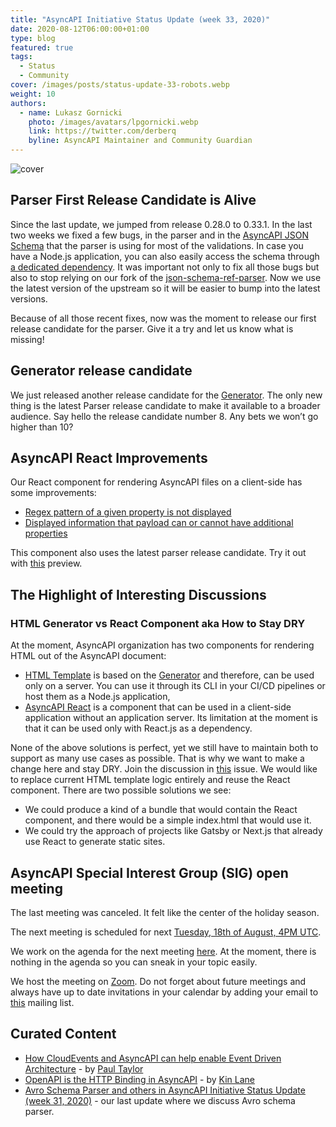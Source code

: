 ```yaml
---
title: "AsyncAPI Initiative Status Update (week 33, 2020)"
date: 2020-08-12T06:00:00+01:00
type: blog
featured: true
tags:
  - Status
  - Community
cover: /images/posts/status-update-33-robots.webp
weight: 10
authors:
  - name: Lukasz Gornicki
    photo: /images/avatars/lpgornicki.webp
    link: https://twitter.com/derberq
    byline: AsyncAPI Maintainer and Community Guardian
---
```


![cover](/images/posts/status-update-33-robots.webp)

## Parser First Release Candidate is Alive

Since the last update, we jumped from release 0.28.0 to 0.33.1. In the last two weeks we fixed a few bugs, in the parser and in the [AsyncAPI JSON Schema](https://github.com/asyncapi/asyncapi/blob/master/versions/2.0.0/schema.json) that the parser is using for most of the validations. In case you have a Node.js application, you can also easily access the schema through [a dedicated dependency](https://github.com/asyncapi/asyncapi-node). It was important not only to fix all those bugs but also to stop relying on our fork of the [json-schema-ref-parser](https://github.com/APIDevTools/json-schema-ref-parser). Now we use the latest version of the upstream so it will be easier to bump into the latest versions. 

Because of all those recent fixes, now was the moment to release our first release candidate for the parser. Give it a try and let us know what is missing!


## Generator release candidate

We just released another release candidate for the [Generator](https://github.com/asyncapi/generator/releases). The only new thing is the latest Parser release candidate to make it available to a broader audience. Say hello the release candidate number 8. Any bets we won’t go higher than 10?

## AsyncAPI React Improvements

Our React component for rendering AsyncAPI files on a client-side has some improvements:

- [Regex pattern of a given property is not displayed](https://github.com/asyncapi/asyncapi-react/pull/115)
- [Displayed information that payload can or cannot have additional properties](https://github.com/asyncapi/asyncapi-react/pull/118)

This component also uses the latest parser release candidate. Try it out with [this](https://asyncapi.github.io/asyncapi-react/) preview.

## The Highlight of Interesting Discussions

### HTML Generator vs React Component aka How to Stay DRY

At the moment, AsyncAPI organization has two components for rendering HTML out of the AsyncAPI document:

- [HTML Template](https://github.com/asyncapi/html-template) is based on the [Generator](https://github.com/asyncapi/generator) and therefore, can be used only on a server.  You can use it through its CLI in your CI/CD pipelines or host them as a Node.js application,
- [AsyncAPI React](https://github.com/asyncapi/asyncapi-react/) is a component that can be used in a client-side application without an application server. Its limitation at the moment is that it can be used only with React.js as a dependency.

None of the above solutions is perfect, yet we still have to maintain both to support as many use cases as possible. That is why we want to make a change here and stay DRY. Join the discussion in [this](https://github.com/asyncapi/html-template/issues/51) issue. We would like to replace current HTML template logic entirely and reuse the React component. There are two possible solutions we see:

- We could produce a kind of a bundle that would contain the React component, and there would be a simple index.html that would use it.
- We could try the approach of projects like Gatsby or Next.js that already use React to generate static sites.

## AsyncAPI Special Interest Group (SIG) open meeting

The last meeting was canceled. It felt like the center of the holiday season.

The next meeting is scheduled for next [Tuesday, 18th of August, 4PM UTC](https://everytimezone.com/s/48cdc0da). 

We work on the agenda for the next meeting [here](https://github.com/asyncapi/asyncapi/issues/425). At the moment, there is nothing in the agenda so you can sneak in your topic easily. 

We host the meeting on [Zoom](https://zoom.us/j/165106914). Do not forget about future meetings and always have up to date invitations in your calendar by adding your email to [this](https://groups.google.com/forum/#!forum/asyncapi-users) mailing list.

## Curated Content

- [How CloudEvents and AsyncAPI can help enable Event Driven Architecture](https://www.linkedin.com/pulse/how-cloudevents-asyncapi-can-help-enable-event-driven-paul-taylor/) - by [Paul Taylor](https://www.linkedin.com/in/paultay/)
- [OpenAPI is the HTTP Binding in AsyncAPI](http://apievangelist.com/2020/07/20/openapi-is-the-http-binding-in-asyncapi/) - by [Kin Lane](https://twitter.com/kinlane)
- [Avro Schema Parser and others in AsyncAPI Initiative Status Update (week 31, 2020)](https://www.asyncapi.com/blog/status-update-31-20/) - our last update where we discuss Avro schema parser.
